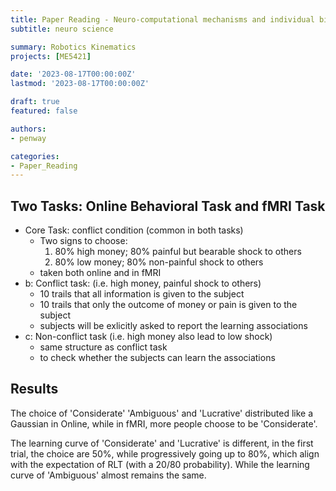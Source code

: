 ```yaml
---
title: Paper Reading - Neuro-computational mechanisms and individual biases in action-outcome learning under moral conflict
subtitle: neuro science

summary: Robotics Kinematics
projects: [ME5421]

date: '2023-08-17T00:00:00Z'
lastmod: '2023-08-17T00:00:00Z'

draft: true
featured: false

authors:
- penway

categories:
- Paper_Reading
---
```


## Two Tasks: Online Behavioral Task and fMRI Task
- Core Task: conflict condition (common in both tasks)
    - Two signs to choose:
        1. 80% high money; 80% painful but bearable shock to others
        2. 80% low money; 80% non-painful shock to others
    - taken both online and in fMRI
- b: Conflict task: (i.e. high money, painful shock to others)
    - 10 trails that all information is given to the subject
    - 10 trails that only the outcome of money or pain is given to the subject
    - subjects will be exlicitly asked to report the learning associations
- c: Non-conflict task (i.e. high money also lead to low shock)
    - same structure as conflict task
    - to check whether the subjects can learn the associations


## Results

The choice of 'Considerate' 'Ambiguous' and 'Lucrative' distributed like a Gaussian in Online, while in fMRI, more people choose to be 'Considerate'.

The learning curve of 'Considerate' and 'Lucrative' is different, in the first trial, the choice are 50%, while progressively going up to 80%, which align with the expectation of RLT (with a 20/80 probability). While the learning curve of 'Ambiguous' almost remains the same.